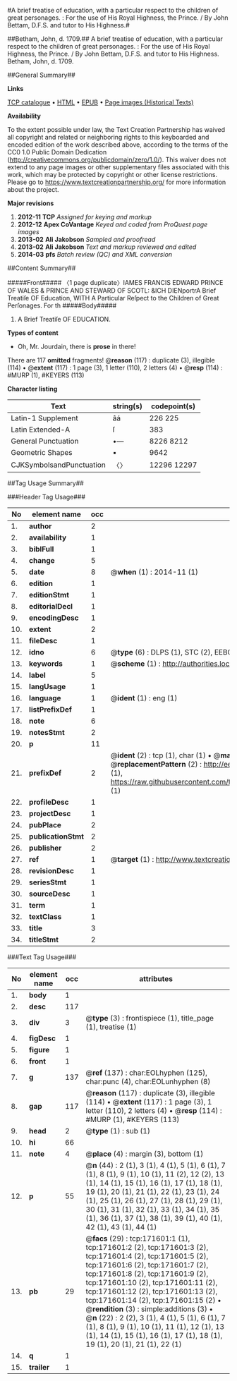 #A brief treatise of education, with a particular respect to the children of great personages. : For the use of His Royal Highness, the Prince. / By John Bettam, D.F.S. and tutor to His Highness.#

##Betham, John, d. 1709.##
A brief treatise of education, with a particular respect to the children of great personages. : For the use of His Royal Highness, the Prince. / By John Bettam, D.F.S. and tutor to His Highness.
Betham, John, d. 1709.

##General Summary##

**Links**

[TCP catalogue](http://www.ota.ox.ac.uk/tcp/)  • 
[HTML](http://tei.it.ox.ac.uk/tcp/Texts-HTML/free/A76/A76468.html)  • 
[EPUB](http://tei.it.ox.ac.uk/tcp/Texts-EPUB/free/A76/A76468.epub) • 
[Page images (Historical Texts)](https://historicaltexts.jisc.ac.uk/eebo-45504295e)

**Availability**

To the extent possible under law, the Text Creation Partnership has waived all copyright and related or neighboring rights to this keyboarded and encoded edition of the work described above, according to the terms of the CC0 1.0 Public Domain Dedication (http://creativecommons.org/publicdomain/zero/1.0/). This waiver does not extend to any page images or other supplementary files associated with this work, which may be protected by copyright or other license restrictions. Please go to https://www.textcreationpartnership.org/ for more information about the project.

**Major revisions**

1. __2012-11__ __TCP__ *Assigned for keying and markup*
1. __2012-12__ __Apex CoVantage__ *Keyed and coded from ProQuest page images*
1. __2013-02__ __Ali Jakobson__ *Sampled and proofread*
1. __2013-02__ __Ali Jakobson__ *Text and markup reviewed and edited*
1. __2014-03__ __pfs__ *Batch review (QC) and XML conversion*

##Content Summary##

#####Front#####
〈1 page duplicate〉IAMES FRANCIS EDWARD PRINCE OF WALES & PRINCE AND STEWARD OF SCOTL: &ICH DIENportrA Brief Treatiſe OF Education, WITH A Particular Reſpect to the Children of Great Perſonages. For th
#####Body#####

1. A Brief Treatiſe OF EDUCATION.

**Types of content**

  * Oh, Mr. Jourdain, there is **prose** in there!

There are 117 **omitted** fragments! 
 @__reason__ (117) : duplicate (3), illegible (114)  •  @__extent__ (117) : 1 page (3), 1 letter (110), 2 letters (4)  •  @__resp__ (114) : #MURP (1), #KEYERS (113)

**Character listing**


|Text|string(s)|codepoint(s)|
|---|---|---|
|Latin-1 Supplement|âá|226 225|
|Latin Extended-A|ſ|383|
|General Punctuation|•—|8226 8212|
|Geometric Shapes|▪|9642|
|CJKSymbolsandPunctuation|〈〉|12296 12297|

##Tag Usage Summary##

###Header Tag Usage###

|No|element name|occ|attributes|
|---|---|---|---|
|1.|__author__|2||
|2.|__availability__|1||
|3.|__biblFull__|1||
|4.|__change__|5||
|5.|__date__|8| @__when__ (1) : 2014-11 (1)|
|6.|__edition__|1||
|7.|__editionStmt__|1||
|8.|__editorialDecl__|1||
|9.|__encodingDesc__|1||
|10.|__extent__|2||
|11.|__fileDesc__|1||
|12.|__idno__|6| @__type__ (6) : DLPS (1), STC (2), EEBO-CITATION (1), OCLC (1), VID (1)|
|13.|__keywords__|1| @__scheme__ (1) : http://authorities.loc.gov/ (1)|
|14.|__label__|5||
|15.|__langUsage__|1||
|16.|__language__|1| @__ident__ (1) : eng (1)|
|17.|__listPrefixDef__|1||
|18.|__note__|6||
|19.|__notesStmt__|2||
|20.|__p__|11||
|21.|__prefixDef__|2| @__ident__ (2) : tcp (1), char (1)  •  @__matchPattern__ (2) : ([0-9\-]+):([0-9IVX]+) (1), (.+) (1)  •  @__replacementPattern__ (2) : http://eebo.chadwyck.com/downloadtiff?vid=$1&page=$2 (1), https://raw.githubusercontent.com/textcreationpartnership/Texts/master/tcpchars.xml#$1 (1)|
|22.|__profileDesc__|1||
|23.|__projectDesc__|1||
|24.|__pubPlace__|2||
|25.|__publicationStmt__|2||
|26.|__publisher__|2||
|27.|__ref__|1| @__target__ (1) : http://www.textcreationpartnership.org/docs/. (1)|
|28.|__revisionDesc__|1||
|29.|__seriesStmt__|1||
|30.|__sourceDesc__|1||
|31.|__term__|1||
|32.|__textClass__|1||
|33.|__title__|3||
|34.|__titleStmt__|2||


###Text Tag Usage###

|No|element name|occ|attributes|
|---|---|---|---|
|1.|__body__|1||
|2.|__desc__|117||
|3.|__div__|3| @__type__ (3) : frontispiece (1), title_page (1), treatise (1)|
|4.|__figDesc__|1||
|5.|__figure__|1||
|6.|__front__|1||
|7.|__g__|137| @__ref__ (137) : char:EOLhyphen (125), char:punc (4), char:EOLunhyphen (8)|
|8.|__gap__|117| @__reason__ (117) : duplicate (3), illegible (114)  •  @__extent__ (117) : 1 page (3), 1 letter (110), 2 letters (4)  •  @__resp__ (114) : #MURP (1), #KEYERS (113)|
|9.|__head__|2| @__type__ (1) : sub (1)|
|10.|__hi__|66||
|11.|__note__|4| @__place__ (4) : margin (3), bottom (1)|
|12.|__p__|55| @__n__ (44) : 2 (1), 3 (1), 4 (1), 5 (1), 6 (1), 7 (1), 8 (1), 9 (1), 10 (1), 11 (2), 12 (2), 13 (1), 14 (1), 15 (1), 16 (1), 17 (1), 18 (1), 19 (1), 20 (1), 21 (1), 22 (1), 23 (1), 24 (1), 25 (1), 26 (1), 27 (1), 28 (1), 29 (1), 30 (1), 31 (1), 32 (1), 33 (1), 34 (1), 35 (1), 36 (1), 37 (1), 38 (1), 39 (1), 40 (1), 42 (1), 43 (1), 44 (1)|
|13.|__pb__|29| @__facs__ (29) : tcp:171601:1 (1), tcp:171601:2 (2), tcp:171601:3 (2), tcp:171601:4 (2), tcp:171601:5 (2), tcp:171601:6 (2), tcp:171601:7 (2), tcp:171601:8 (2), tcp:171601:9 (2), tcp:171601:10 (2), tcp:171601:11 (2), tcp:171601:12 (2), tcp:171601:13 (2), tcp:171601:14 (2), tcp:171601:15 (2)  •  @__rendition__ (3) : simple:additions (3)  •  @__n__ (22) : 2 (2), 3 (1), 4 (1), 5 (1), 6 (1), 7 (1), 8 (1), 9 (1), 10 (1), 11 (1), 12 (1), 13 (1), 14 (1), 15 (1), 16 (1), 17 (1), 18 (1), 19 (1), 20 (1), 21 (1), 22 (1)|
|14.|__q__|1||
|15.|__trailer__|1||
